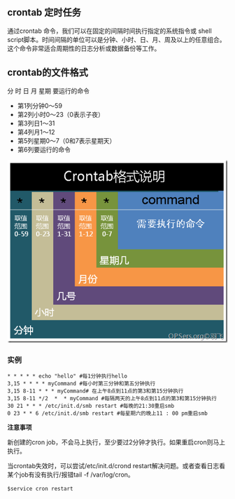 ## crontab  定时任务

通过crontab 命令，我们可以在固定的间隔时间执行指定的系统指令或 shell script脚本。时间间隔的单位可以是分钟、小时、日、月、周及以上的任意组合。这个命令非常适合周期性的日志分析或数据备份等工作。

## crontab的文件格式

分 时 日 月 星期 要运行的命令

- 第1列分钟0～59
- 第2列小时0～23（0表示子夜）
- 第3列日1～31
- 第4列月1～12
- 第5列星期0～7（0和7表示星期天）
- 第6列要运行的命令

![crontab](crontab.png)

### 实例

```shell
* * * * * echo "hello" #每1分钟执行hello
3,15 * * * * myCommand #每小时第三分钟和第五分钟执行
3,15 8-11 * * * myCommand# 在上午8点到11点的第3和第15分钟执行
3,15 8-11 */2  *  * myCommand #每隔两天的上午8点到11点的第3和第15分钟执行
30 21 * * * /etc/init.d/smb restart #每晚的21:30重启smb
0 23 * * 6 /etc/init.d/smb restart #每星期六的晚上11 : 00 pm重启smb
```

**注意事项**

新创建的cron job，不会马上执行，至少要过2分钟才执行。如果重启cron则马上执行。

当crontab失效时，可以尝试/etc/init.d/crond restart解决问题。或者查看日志看某个job有没有执行/报错tail -f /var/log/cron。

```
$service cron restart
```